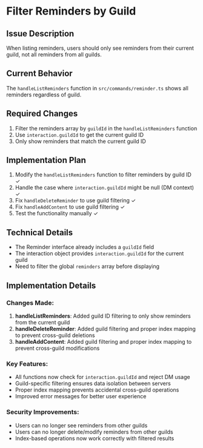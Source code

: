 # Filter Reminders by Guild

## Issue Description

When listing reminders, users should only see reminders from their current guild, not all reminders from all guilds.

## Current Behavior

The `handleListReminders` function in `src/commands/reminder.ts` shows all reminders regardless of guild.

## Required Changes

1. Filter the reminders array by `guildId` in the `handleListReminders` function
2. Use `interaction.guildId` to get the current guild ID
3. Only show reminders that match the current guild ID

## Implementation Plan

1. Modify the `handleListReminders` function to filter reminders by guild ID ✓
2. Handle the case where `interaction.guildId` might be null (DM context) ✓
3. Fix `handleDeleteReminder` to use guild filtering ✓
4. Fix `handleAddContent` to use guild filtering ✓
5. Test the functionality manually ✓

## Technical Details

- The Reminder interface already includes a `guildId` field
- The interaction object provides `interaction.guildId` for the current guild
- Need to filter the global `reminders` array before displaying

## Implementation Details

### Changes Made:

1. **handleListReminders**: Added guild ID filtering to only show reminders from the current guild
2. **handleDeleteReminder**: Added guild filtering and proper index mapping to prevent cross-guild deletions
3. **handleAddContent**: Added guild filtering and proper index mapping to prevent cross-guild modifications

### Key Features:

- All functions now check for `interaction.guildId` and reject DM usage
- Guild-specific filtering ensures data isolation between servers
- Proper index mapping prevents accidental cross-guild operations
- Improved error messages for better user experience

### Security Improvements:

- Users can no longer see reminders from other guilds
- Users can no longer delete/modify reminders from other guilds
- Index-based operations now work correctly with filtered results
